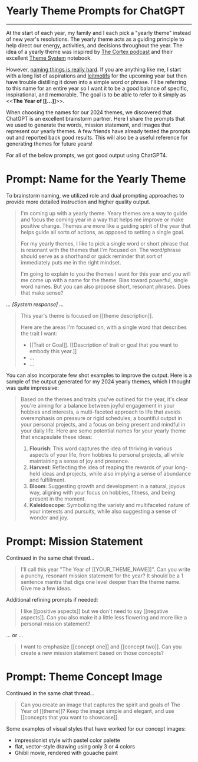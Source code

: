 # Yearly Theme Prompts for ChatGPT

---

At the start of each year, my family and I each pick a "yearly theme" instead of new year's resolutions. The yearly theme acts as a guiding principle to help direct our energy, activities, and decisions throughout the year. The idea of a yearly theme was inspired by [The Cortex podcast](https://www.relay.fm/cortex) and their excellent [Theme System](https://www.themesystem.com/) notebook.

However, [naming things is really hard](https://martinfowler.com/bliki/TwoHardThings.html). If you are anything like me, I start with a long list of aspirations and [leitmotifs](https://www.youtube.com/watch?v=itMJ-fUPXqE) for the upcoming year but then have trouble distilling it down into a simple word or phrase. I'll be referring to this name for an entire year so I want it to be a good balance of specific, inspirational, and memorable. The goal is to be able to refer to it simply as <<**The Year of \[\[...\]\]**>>.

When choosing the names for our 2024 themes, we discovered that ChatGPT is an excellent brainstorm partner. Here I share the prompts that we used to generate the words, mission statement, and images that represent our yearly themes. A few friends have already tested the prompts out and reported back good results. This will also be a useful reference for generating themes for future years!

For all of the below prompts, we got good output using ChatGPT4. 


# Prompt: Name for the Yearly Theme

To brainstorm naming, we utilized role and dual prompting approaches to provide more detailed instruction and higher quality output.

> I'm coming up with a yearly theme. Yeary themes are a way to guide and focus the coming year in a way that helps me improve or make positive change. Themes are more like a guiding spirit of the year that helps guide all sorts of actions, as opposed to setting a single goal. 
> 
> For my yearly themes, I like to pick a single word or short phrase that is resonant with the themes that I'm focused on. The word/phrase should serve as a shorthand or quick reminder that sort of immediately puts me in the right mindset. 
> 
> I'm going to explain to you the themes I want for this year and you will me come up with a name for the theme. Bias toward powerful, single word names. But you can also propose short, resonant phrases. Does that make sense?

<i>... \[System response\] ...</i>

> This year's theme is focused on [[theme description]].
> 
> Here are the areas I'm focused on, with a single word that describes the trait I want:
> - [[Trait or Goal]]. [[Description of trait or goal that you want to embody this year.]]
> - ...
> - ...

You can also incorporate few shot examples to improve the output. Here is a sample of the output generated for my 2024 yearly themes, which I thought was quite impressive:

> Based on the themes and traits you've outlined for the year, it's clear you're aiming for a balance between joyful engagement in your hobbies and interests, a multi-faceted approach to life that avoids overemphasis on pressure or rigid schedules, a bountiful output in your personal projects, and a focus on being present and mindful in your daily life. Here are some potential names for your yearly theme that encapsulate these ideas:
> 1. **Flourish**: This word captures the idea of thriving in various aspects of your life, from hobbies to personal projects, all while maintaining a sense of joy and presence.
> 2. **Harvest**: Reflecting the idea of reaping the rewards of your long-held ideas and projects, while also implying a sense of abundance and fulfillment.
> 3. **Bloom**: Suggesting growth and development in a natural, joyous way, aligning with your focus on hobbies, fitness, and being present in the moment.
> 4. **Kaleidoscope**: Symbolizing the variety and multifaceted nature of your interests and pursuits, while also suggesting a sense of wonder and joy.


# Prompt: Mission Statement

Continued in the same chat thread...

> I'll call this year "The Year of [[YOUR_THEME_NAME]]". Can you write a punchy, resonant mission statement for the year? It should be a 1 sentence mantra that digs one level deeper than the theme name. Give me a few ideas. 

Additional refining prompts if needed:

> I like [[positive aspects]] but we don't need to say [[negative aspects]]. Can you also make it a little less flowering and more like a personal mission statement?

... or ...

> I want to emphasize [[concept one]] and [[concept two]]. Can you create a new mission statement based on those concepts?

# Prompt: Theme Concept Image

Continued in the same chat thread...

> Can you create an image that captures the spirit and goals of The Year of [[theme]]? Keep the image simple and elegant, and use [[concepts that you want to showcase]].

Some examples of visual styles that have worked for our concept images:
- impressionist style with pastel color palette
- flat, vector-style drawing using only 3 or 4 colors
- Ghibli movie, rendered with gouache paint